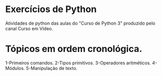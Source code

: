 # Exercícios de Python

Atividades de python das aulas do "Curso de Python 3" produzido pelo canal Curso em Vídeo. 

# Tópicos em ordem cronológica.

1-Primeiros comandos.
2-Tipos primitivos.
3-Operadores aritméticos.
4-Módulos.
5-Manipulação de texto.
